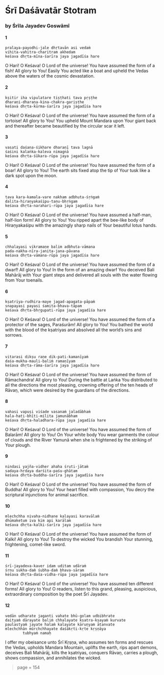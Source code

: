 # Śrī Daśāvatār Stotram

### by Śrīla Jayadev Goswāmī

#### 1

    pralaya-payodhi-jale dhṛtavān asi vedaṁ
    vihita-vahitra-charitram akhedam
    keśava dhṛta-mīna-śarīra jaya jagadīśa hare

O Hari! O Keśava! O Lord of the universe! You have assumed the form of a fish! All glory to You! Easily You acted like a boat and upheld the Vedas above the waters of the cosmic devastation.

#### 2

    kṣitir iha vipulatare tiṣṭhati tava pṛṣṭhe
    dharaṇi-dharaṇa-kina-chakra-gariṣṭhe
    keśava dhṛta-kūrma-śarīra jaya jagadīśa hare

O Hari! O Keśava! O Lord of the universe! You have assumed the form of a tortoise! All glory to You! You upheld Mount Mandara upon Your giant back and thereafter became beautified by the circular scar it left.

#### 3

    vasati daśana-śikhare dharaṇī tava lagnā
    śaśini kalaṅka-kaleva nimagnā
    keśava dhṛta-śūkara-rūpa jaya jagadīśa hare

O Hari! O Keśava! O Lord of the universe! You have assumed the form of a boar! All glory to You! The earth sits fixed atop the tip of Your tusk like a dark spot upon the moon.

#### 4

    tava kara-kamala-vare nakham adbhuta-śṛṅgaṁ
    dalita-hiraṇyakaśipu-tanu-bhṛṅgam
    keśava dhṛta-narahari-rūpa jaya jagadīśa hare

O Hari! O Keśava! O Lord of the universe! You have assumed a half-man, half-lion form! All glory to You! You ripped apart the bee-like body of Hiraṇyakaśipu with the amazingly sharp nails of Your beautiful lotus hands.

#### 5

    chhalayasi vikramaṇe balim adbhuta-vāmana
    pada-nakha-nīra-janita-jana-pāvana
    keśava dhṛta-vāmana-rūpa jaya jagadīśa hare

O Hari! O Keśava! O Lord of the universe! You have assumed the form of a dwarf! All glory to You! In the form of an amazing dwarf You deceived Bali Mahārāj with Your giant steps and delivered all souls with the water flowing from Your toenails.

#### 6

    kṣatriya-rudhira-maye jagad-apagata-pāpaṁ
    snapayasi payasi śamita-bhava-tāpam
    keśava dhṛta-bhṛgupati-rūpa jaya jagadīśa hare

O Hari! O Keśava! O Lord of the universe! You have assumed the form of a protector of the sages, Paraśurām! All glory to You! You bathed the world with the blood of the kṣatriyas and absolved all the world’s sins and sorrows.

#### 7

    vitarasi dikṣu raṇe dik-pati-kamanīyaṁ
    daśa-mukha-mauli-baliṁ ramaṇīyam
    keśava dhṛta-rāma-śarīra jaya jagadīśa hare

O Hari! O Keśava! O Lord of the universe! You have assumed the form of Rāmachandra! All glory to You! During the battle at Laṅka You distributed to all the directions the most pleasing, crowning offering of the ten heads of Rāvaṇ, which were desired by the guardians of the directions.

#### 8

    vahasi vapuṣi viśade vasanaṁ jaladābhaṁ
    hala-hati-bhīti-milita jamunābham
    keśava dhṛta-haladhara-rūpa jaya jagadīśa hare

O Hari! O Keśava! O Lord of the universe! You have assumed the form of Balarām! All glory to You! On Your white body You wear garments the colour of clouds and the River Yamunā when she is frightened by the striking of Your plough.

#### 9

    nindasi yajña-vidher ahaha śruti-jātaṁ
    sadaya-hṛdaya darśita-paśu-ghātam
    keśava dhṛta-buddha-śarīra jaya jagadīśa hare

O Hari! O Keśava! O Lord of the universe! You have assumed the form of Buddha! All glory to You! Your heart filled with compassion, You decry the scriptural injunctions for animal sacrifice.

#### 10

    mlechchha nivaha-nidhane kalayasi karavālaṁ
    dhūmaketum iva kim api karālam
    keśava dhṛta-kalki-śarīra jaya jagadīśa hare

O Hari! O Keśava! O Lord of the universe! You have assumed the form of Kalki! All glory to You! To destroy the wicked You brandish Your stunning, frightening, comet-like sword.

#### 11

    śrī-jayadeva-kaver idam uditam udāraṁ
    śṛṇu sukha-daṁ śubha-daṁ bhava-sāram
    keśava dhṛta-daśa-vidha-rūpa jaya jagadīśa hare

O Hari! O Keśava! O Lord of the universe! You have assumed ten different forms! All glory to You! O readers, listen to this grand, pleasing, auspicious, extraordinary composition by the poet Śrī Jayadev.

#### 12

    vedān udharate jaganti vahate bhū-golam udbibhrate
    daityaṁ dārayate baliṁ chhalayate kṣatra-kṣayaṁ kurvate
    paulastyaṁ jayate halaṁ kalayate kāruṇyam ātanvate
    mlechchhān mūrchchhayate daśākṛti-kṛte kṛṣṇāya
            tubhyaṁ namaḥ

I offer my obeisance unto Śrī Kṛṣṇa, who assumes ten forms and rescues the Vedas, upholds Mandara Mountain, uplifts the earth, rips apart demons, deceives Bali Mahārāj, kills the kṣatriyas, conquers Rāvaṇ, carries a plough, shows compassion, and annihilates the wicked.


> page = 154
